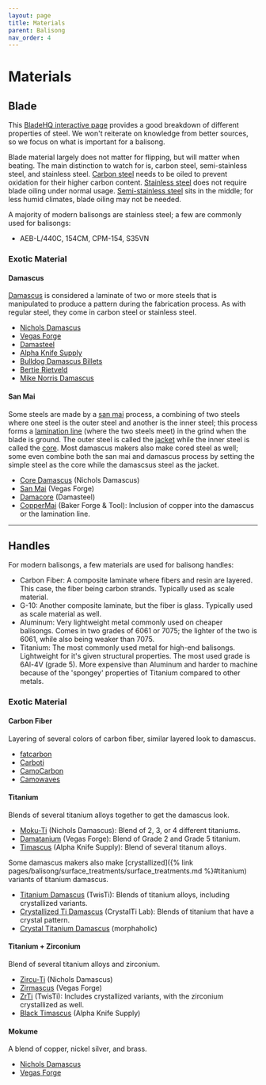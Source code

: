 ```yaml
---
layout: page
title: Materials
parent: Balisong
nav_order: 4
---
```


# Materials

## Blade

This [BladeHQ interactive page](https://www.bladehq.com/blog/knife-steel-guide) provides a good breakdown of different properties of steel. We won't reiterate on knowledge from better sources, so we focus on what is important for a balisong.

Blade material largely does not matter for flipping, but will matter when beating. The main distinction to watch for is, carbon steel, semi-stainless steel, and stainless steel. <ins>Carbon steel</ins> needs to be oiled to prevent oxidation for their higher carbon content. <ins>Stainless steel</ins> does not require blade oiling under normal usage. <ins>Semi-stainless steel</ins> sits in the middle; for less humid climates, blade oiling may not be needed.

A majority of modern balisongs are stainless steel; a few are commonly used for balisongs:
- AEB-L/440C, 154CM, CPM-154, S35VN

### Exotic Material

#### Damascus
<ins>Damascus</ins> is considered a laminate of two or more steels that is manipulated to produce a pattern during the fabrication process. As with regular steel, they come in carbon steel or stainless steel.

- [Nichols Damascus](https://nicholsdamascus.com/collections/all-damascus)
- [Vegas Forge](https://vegasforge.com/collections/stainless-carbon-damascus)
- [Damasteel](https://damasteel.se/steel-and-patterns/all-patterns)
- [Alpha Knife Supply](https://www.alphaknifesupply.com/shop/damascus)
- [Bulldog Damascus Billets](https://www.instagram.com/bulldogdamascus/)
- [Bertie Rietveld](https://www.rietveldknives.com/)
- [Mike Norris Damascus](https://ssdamascus.net/patterns/)

#### San Mai
Some steels are made by a <ins>san mai</ins> process, a combining of two steels where one steel is the outer steel and another is the inner steel; this process forms a <ins>lamination line</ins> (where the two steels meet) in the grind when the blade is ground. The outer steel is called the <ins>jacket</ins> while the inner steel is called the <ins>core</ins>. Most damascus makers also make cored steel as well; some even combine both the san mai and damascus process by setting the simple steel as the core while the damascsus steel as the jacket.

- [Core Damascus](https://nicholsdamascus.com/collections/core-damascus) (Nichols Damascus)
- [San Mai](https://vegasforge.com/collections/san-mai-steel) (Vegas Forge)
- [Damacore](https://damasteel.se/steel-and-patterns/damacore) (Damasteel)
- [CopperMai](https://www.bakerforge.com/productionsteel) (Baker Forge & Tool): Inclusion of copper into the damascus or the lamination line.

---

## Handles
 For modern balisongs, a few materials are used for balisong handles:
 - Carbon Fiber: A composite laminate where fibers and resin are layered. This case, the fiber being carbon strands. Typically used as scale material.
 - G-10: Another composite laminate, but the fiber is glass. Typically used as scale material as well.
 - Aluminum: Very lightweight metal commonly used on cheaper balisongs. Comes in two grades of 6061 or 7075; the lighter of the two is 6061, while also being weaker than 7075.
 - Titanium: The most commonly used metal for high-end balisongs. Lightweight for it's given structural properties. The most used grade is 6Al-4V (grade 5). More expensive than Aluminum and harder to machine because of the 'spongey' properties of Titanium compared to other metals.

### Exotic Material

#### Carbon Fiber
Layering of several colors of carbon fiber, similar layered look to damascus.

- [fatcarbon](https://fatcarbonmaterials.com/) 
- [Carboti](https://carboti.com/)
- [CamoCarbon](https://camocarbon.com/)
- [Camowaves](https://www.etsy.com/shop/carbonwaves/?etsrc=sdt)

#### Titanium

Blends of several titanium alloys together to get the damascus look.

- [Moku-Ti](https://nicholsdamascus.com/collections/moku-ti) (Nichols Damascus): Blend of 2, 3, or 4 different titaniums.
- [Damatanium](https://vegasforge.com/collections/damtanium) (Vegas Forge): Blend of Grade 2 and Grade 5 titanium.
- [Timascus](https://www.alphaknifesupply.com/shop/timascus-for-sale) (Alpha Knife Supply): Blend of several titanum alloys.

Some damascus makers also make [crystallized]({% link pages/balisong/surface_treatments/surface_treatments.md %}#titanium) variants of titanium damascus.

- [Titanium Damascus](https://www.etsy.com/shop/twistishop) (TwisTi): Blends of titanium alloys, including crystallized variants.
- [Crystallized Ti Damascus](https://www.instagram.com/tikron.by_michael/) (CrystalTi Lab): Blends of titanium that have a crystal pattern.
- [Crystal Titanium Damascus](https://www.instagram.com/morphaholic/) (morphaholic)

#### Titanium + Zirconium

Blend of several titanium alloys and zirconium. 

- [Zircu-Ti](https://nicholsdamascus.com/collections/zircu-ti) (Nichols Damascus)
- [Zirmascus](https://vegasforge.com/collections/zirmascus) (Vegas Forge)
- [ZrTi](https://www.etsy.com/shop/twistishop?section_id=27726919) (TwisTi): Includes crystallized variants, with the zirconium crystallized as well.
- [Black Timascus](https://www.alphaknifesupply.com/shop/product/black-timascus-billets) (Alpha Knife Supply)

#### Mokume

A blend of copper, nickel silver, and brass.

- [Nichols Damascus](https://nicholsdamascus.com/collections/mokume)
- [Vegas Forge](https://vegasforge.com/collections/mokume-damtanium)
